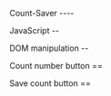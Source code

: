 Count-Saver  ----

JavaScript --

DOM manipulation --

Count number button ==

Save count button ==

